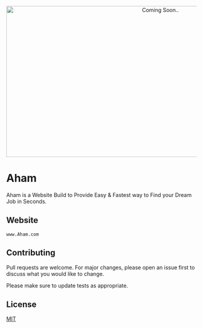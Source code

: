 <div align="center">
	<br>
	<a href="https://github.com/RAPNAK/Aham/blob/main/Image/UNDER%20CONSTRUCTION.svg">
		<img src="header.svg" width="800" height="400" alt="Coming Soon..">
	</a>
	<br>
</div>

# Aham

Aham is a Website Build to Provide Easy & Fastest way to Find your Dream Job in Seconds.

## Website

```
www.Aham.com
```




## Contributing
Pull requests are welcome. For major changes, please open an issue first to discuss what you would like to change.

Please make sure to update tests as appropriate.

## License
[MIT](https://choosealicense.com/licenses/mit/)
